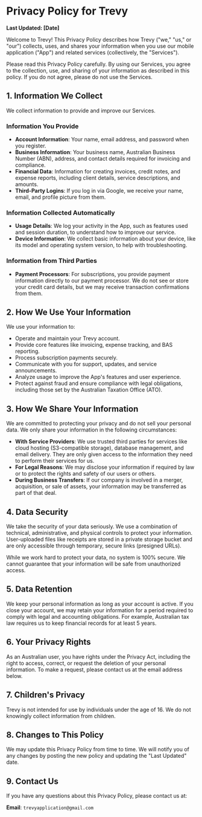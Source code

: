 # Privacy Policy for Trevy

**Last Updated: [Date]**

Welcome to Trevy! This Privacy Policy describes how Trevy ("we," "us," or "our") collects, uses, and shares your information when you use our mobile application ("App") and related services (collectively, the "Services").

Please read this Privacy Policy carefully. By using our Services, you agree to the collection, use, and sharing of your information as described in this policy. If you do not agree, please do not use the Services.

## 1. Information We Collect

We collect information to provide and improve our Services.

### Information You Provide
- **Account Information**: Your name, email address, and password when you register.
- **Business Information**: Your business name, Australian Business Number (ABN), address, and contact details required for invoicing and compliance.
- **Financial Data**: Information for creating invoices, credit notes, and expense reports, including client details, service descriptions, and amounts.
- **Third-Party Logins**: If you log in via Google, we receive your name, email, and profile picture from them.

### Information Collected Automatically
- **Usage Details**: We log your activity in the App, such as features used and session duration, to understand how to improve our service.
- **Device Information**: We collect basic information about your device, like its model and operating system version, to help with troubleshooting.

### Information from Third Parties
- **Payment Processors**: For subscriptions, you provide payment information directly to our payment processor. We do not see or store your credit card details, but we may receive transaction confirmations from them.

## 2. How We Use Your Information

We use your information to:
- Operate and maintain your Trevy account.
- Provide core features like invoicing, expense tracking, and BAS reporting.
- Process subscription payments securely.
- Communicate with you for support, updates, and service announcements.
- Analyze usage to improve the App's features and user experience.
- Protect against fraud and ensure compliance with legal obligations, including those set by the Australian Taxation Office (ATO).

## 3. How We Share Your Information

We are committed to protecting your privacy and do not sell your personal data. We only share your information in the following circumstances:
- **With Service Providers**: We use trusted third parties for services like cloud hosting (S3-compatible storage), database management, and email delivery. They are only given access to the information they need to perform their services for us.
- **For Legal Reasons**: We may disclose your information if required by law or to protect the rights and safety of our users or others.
- **During Business Transfers**: If our company is involved in a merger, acquisition, or sale of assets, your information may be transferred as part of that deal.

## 4. Data Security

We take the security of your data seriously. We use a combination of technical, administrative, and physical controls to protect your information. User-uploaded files like receipts are stored in a private storage bucket and are only accessible through temporary, secure links (presigned URLs).

While we work hard to protect your data, no system is 100% secure. We cannot guarantee that your information will be safe from unauthorized access.

## 5. Data Retention

We keep your personal information as long as your account is active. If you close your account, we may retain your information for a period required to comply with legal and accounting obligations. For example, Australian tax law requires us to keep financial records for at least 5 years.

## 6. Your Privacy Rights

As an Australian user, you have rights under the Privacy Act, including the right to access, correct, or request the deletion of your personal information. To make a request, please contact us at the email address below.

## 7. Children's Privacy

Trevy is not intended for use by individuals under the age of 16. We do not knowingly collect information from children.

## 8. Changes to This Policy

We may update this Privacy Policy from time to time. We will notify you of any changes by posting the new policy and updating the "Last Updated" date.

## 9. Contact Us

If you have any questions about this Privacy Policy, please contact us at:

**Email**: `trevyapplication@gmail.com` 